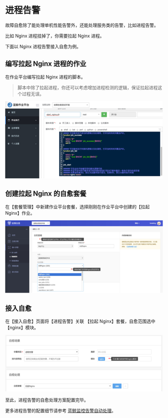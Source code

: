 # 进程告警

故障自愈除了能处理单机性能告警外，还能处理服务类的告警，比如进程告警。

比如 Nginx 进程挂掉了，你需要拉起 Nginx 进程。

下面以 Nginx 进程告警接入自愈为例。

## 编写拉起 Nginx 进程的作业

在作业平台编写拉起 Nginx 进程的脚本。

> 脚本中除了拉起进程，你还可以考虑增加进程检测的逻辑，保证拉起进程这个过程无误。

![-w2020](../assets/14955087013221.jpg)

## 创建拉起 Nginx 的自愈套餐

在【套餐管理】中新建作业平台套餐，选择刚刚在作业平台中创建的【拉起 Nginx】作业。

![-w2020](../assets/14955086379695.jpg)

## 接入自愈

在【接入自愈】页面将【进程告警】关联 【拉起 Nginx】套餐，自愈范围选中【nginx】模块。

![-w2020](../assets/15360456528813.jpg)

至此，进程告警的自愈处理方案配置完毕。

更多进程告警的配置细节请参考 [蓝鲸监控告警自动处理](../Function_Introduction/Alarm_Automatic_Processing.md)。
